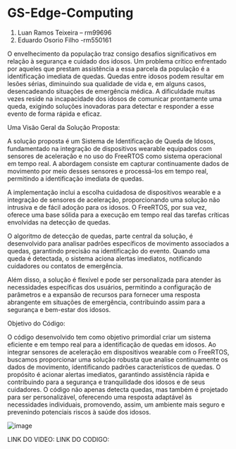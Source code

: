 # GS-Edge-Computing

1. Luan Ramos Teixeira – rm99696
2. Eduardo Osorio Filho -rm550161
   

O envelhecimento da população traz consigo desafios significativos em relação à segurança e cuidado dos idosos. Um problema crítico enfrentado por aqueles que prestam assistência a essa parcela da população é a identificação imediata de quedas. Quedas entre idosos podem resultar em lesões sérias, diminuindo sua qualidade de vida e, em alguns casos, desencadeando situações de emergência médica. A dificuldade muitas vezes reside na incapacidade dos idosos de comunicar prontamente uma queda, exigindo soluções inovadoras para detectar e responder a esse evento de forma rápida e eficaz.

Uma Visão Geral da Solução Proposta:

A solução proposta é um Sistema de Identificação de Queda de Idosos, fundamentado na integração de dispositivos wearable equipados com sensores de aceleração e no uso do FreeRTOS como sistema operacional em tempo real. A abordagem consiste em capturar continuamente dados de movimento por meio desses sensores e processá-los em tempo real, permitindo a identificação imediata de quedas.

A implementação inclui a escolha cuidadosa de dispositivos wearable e a integração de sensores de aceleração, proporcionando uma solução não intrusiva e de fácil adoção para os idosos. O FreeRTOS, por sua vez, oferece uma base sólida para a execução em tempo real das tarefas críticas envolvidas na detecção de quedas.

O algoritmo de detecção de quedas, parte central da solução, é desenvolvido para analisar padrões específicos de movimento associados a quedas, garantindo precisão na identificação do evento. Quando uma queda é detectada, o sistema aciona alertas imediatos, notificando cuidadores ou contatos de emergência.

Além disso, a solução é flexível e pode ser personalizada para atender às necessidades específicas dos usuários, permitindo a configuração de parâmetros e a expansão de recursos para fornecer uma resposta abrangente em situações de emergência, contribuindo assim para a segurança e bem-estar dos idosos.





Objetivo do Código:

O código desenvolvido tem como objetivo primordial criar um sistema eficiente e em tempo real para a identificação de quedas em idosos. Ao integrar sensores de aceleração em dispositivos wearable com o FreeRTOS, buscamos proporcionar uma solução robusta que analise continuamente os dados de movimento, identificando padrões característicos de quedas. O propósito é acionar alertas imediatos, garantindo assistência rápida e contribuindo para a segurança e tranquilidade dos idosos e de seus cuidadores. O código não apenas detecta quedas, mas também é projetado para ser personalizável, oferecendo uma resposta adaptável às necessidades individuais, promovendo, assim, um ambiente mais seguro e prevenindo potenciais riscos à saúde dos idosos.






![image](https://github.com/Luanramosteixeira/GS-Edge-Computing/assets/127518329/c85505bf-7e7c-4cf4-9743-294f63d4adfb)












LINK DO VIDEO:
LINK DO CODIGO:
